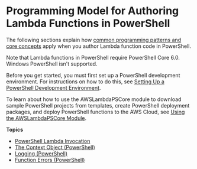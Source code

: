 # Programming Model for Authoring Lambda Functions in PowerShell<a name="powershell-programming-model"></a>

The following sections explain how [common programming patterns and core concepts](https://docs.aws.amazon.com/lambda/latest/dg/programming-model-v2.html) apply when you author Lambda function code in PowerShell\.

Note that Lambda functions in PowerShell require PowerShell Core 6\.0\. Windows PowerShell isn't supported\.

Before you get started, you must first set up a PowerShell development environment\. For instructions on how to do this, see [Setting Up a PowerShell Development Environment](lambda-powershell-setup-dev-environment.md)\.

To learn about how to use the AWSLambdaPSCore module to download sample PowerShell projects from templates, create PowerShell deployment packages, and deploy PowerShell functions to the AWS Cloud, see [Using the AWSLambdaPSCore Module](lambda-powershell-how-to-create-deployment-package.md#lambda-powershell-using-lam-mod-deployment-package)\.

**Topics**
+ [PowerShell Lambda Invocation](powershell-programming-model-handler-types.md)
+ [The Context Object \(PowerShell\)](powershell-context-object.md)
+ [Logging \(PowerShell\)](powershell-logging.md)
+ [Function Errors \(PowerShell\)](powershell-exceptions.md)